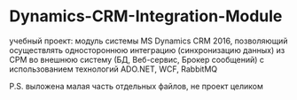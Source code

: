 # Dynamics-CRM-Integration-Module
учебный проект: модуль системы MS Dynamics CRM 2016, позволяющий осуществлять одностороннюю интеграцию (синхронизацию данных) из СРМ во внешнюю систему (БД, Веб-сервис, Брокер сообщений) с использованием технологий ADO.NET, WCF, RabbitMQ

P.S. выложена малая часть отдельных файлов, не проект целиком

